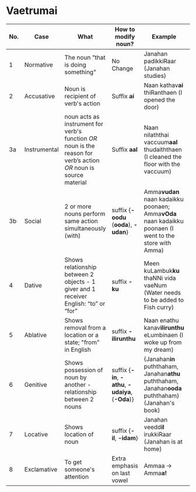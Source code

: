 # Vaetrumai

No. | Case | What | How to modify noun? | Example | Video |
---- |------|-----|------|-----|----
1 | Normative | The noun "that is doing something" | No Change | Janahan padikkiRaar (Janahan studies) | [Youtube](https://youtu.be/1KqTrLyfaEQ)
2 | Accusative | Noun is recipient of verb's action | Suffix **ai** | Naan kathav**ai** thiRanthaen (I opened the door) | [Youtube](https://youtu.be/1PJmafm3KZA)
3a | Instrumental | noun acts as instrument for verb's function _OR_ noun is the reason for verb’s action _OR_ noun is source material | Suffix **aal** | Naan nilaththai  vaccuum**aal** thudaiththaen (I cleaned the floor with the vaccuum) | [Youtube](https://youtu.be/eUK3IVknKOY)
3b | Social | 2 or more nouns perform same action simultaneously (with) |  suffix {**-oodu** (**ooda**), **-udan**}  | Amma**vudan** naan kadaikku poonaen; Amma**vOda** naan kadaikku poonaen (I went to the store with Amma) | [Youtube](https://youtu.be/gyYvZYsHRKM)
4 | Dative | Shows relationship between 2 objects - 1 giver and 1 receiver	English: “to” or “for” | suffix **-ku** | Meen kuLambuk**ku** thaNNi vida vaeNum (Water needs to be added to Fish curry) | [Youtube](https://youtu.be/OsyQwV-2Xiw)
5 | Ablative | Shows removal from a location or a state; "from" in English | suffix **-ilirunthu** | Naan enathu kanav**ilirunthu** eLumbinaen (I woke up from my dream)| [Youtube](https://youtu.be/biXgDjwVO6s)
6 | Genitive | Shows possession of noun by another - relationship between 2 nouns |  suffix {**-in**, **-athu**, **-udaiya**, (**-Oda**)} | {Janahan**in** puththaham, Janahan**athu** puththaham,  Janahan**ooda** puththaham} (Janahan's book) | [Youtube](https://youtu.be/cCDoTn92cqE)
7 | Locative | Shows location of noun | suffix {**-il**, **-idam**} |  Janahan veedd**il** irukkiRaar (Janahan is at home) | [Youtube](https://youtu.be/HPCE2--VIqA)
8 | Exclamative | To get someone's attention | Extra emphasis on last vowel | Ammaa -> Amma**a!** | N/A


